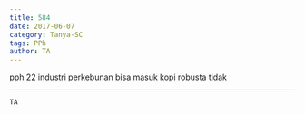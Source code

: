 ```yaml
---
title: 584
date: 2017-06-07
category: Tanya-SC
tags: PPh
author: TA
---
```


pph 22 industri perkebunan bisa masuk kopi robusta tidak

---



`TA`
